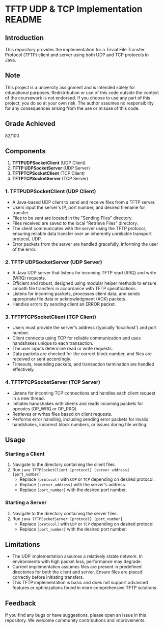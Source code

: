 # TFTP UDP & TCP Implementation README

## Introduction

This repository provides the implementation for a Trivial File Transfer Protocol (TFTP) client and server using both UDP and TCP protocols in Java.

## Note
This project is a university assignment and is intended solely for educational purposes. Redistribution or use of this code outside the context of the coursework is not endorsed. If you choose to use any part of this project, you do so at your own risk. The author assumes no responsibility for any consequences arising from the use or misuse of this code.

## Grade Achieved
82/100

## Components

1. **TFTPUDPSocketClient** (UDP Client)
2. **TFTP UDPSocketServer** (UDP Server)
3. **TFTPTCPSocketClient** (TCP Client)
4. **TFTPTCPSocketServer** (TCP Server)

### 1. TFTPUDPSocketClient (UDP Client)

- A Java-based UDP client to send and receive files from a TFTP server.
- Users input the server's IP, port number, and desired filename for transfer.
- Files to be sent are located in the "Sending Files" directory.
- Files received are saved to the local "Retrieve Files" directory.
- The client communicates with the server using the TFTP protocol, ensuring reliable data transfer over an inherently unreliable transport protocol, UDP.
- Error packets from the server are handled gracefully, informing the user of the error.

### 2. TFTP UDPSocketServer (UDP Server)

- A Java UDP server that listens for incoming TFTP read (RRQ) and write (WRQ) requests.
- Efficient and robust, designed using modular helper methods to ensure smooth file transfers in accordance with TFTP specifications.
- Listens for incoming packets, processes client data, and sends appropriate file data or acknowledgment (ACK) packets.
- Handles errors by sending client an ERROR packet.

### 3. TFTPTCPSocketClient (TCP Client)

- Users must provide the server's address (typically 'localhost') and port number.
- Client connects using TCP for reliable communication and uses handshakes unique to each transaction.
- The user inputs determine read or write requests.
- Data packets are checked for the correct block number, and files are received or sent accordingly.
- Timeouts, resending packets, and transaction termination are handled effectively.

### 4. TFTPTCPSocketServer (TCP Server)

- Listens for incoming TCP connections and handles each client request in a new thread.
- Initiates handshakes with clients and reads incoming packets for opcodes (OP_WRQ or OP_RRQ).
- Retrieves or writes files based on client requests.
- Performs error handling, including sending error packets for invalid handshakes, incorrect block numbers, or issues during file writing.

## Usage

### Starting a Client

1. Navigate to the directory containing the client files.
2. Run `java TFTPSocketClient [protocol] [server_address] [port_number]`
    - Replace `[protocol]` with `UDP` or `TCP` depending on desired protocol.
    - Replace `[server_address]` with the server's address.
    - Replace `[port_number]` with the desired port number.

### Starting a Server

1. Navigate to the directory containing the server files.
2. Run `java TFTPSocketServer [protocol] [port_number]`
    - Replace `[protocol]` with `UDP` or `TCP` depending on desired protocol.
    - Replace `[port_number]` with the desired port number.

## Limitations

- The UDP implementation assumes a relatively stable network. In environments with high packet loss, performance may degrade.
- Current implementation assumes files are present in predefined directories for both the client and server. Ensure files are placed correctly before initiating transfers.
- This TFTP implementation is basic and does not support advanced features or optimizations found in more comprehensive TFTP solutions.

## Feedback

If you find any bugs or have suggestions, please open an issue in this repository. We welcome community contributions and improvements.


